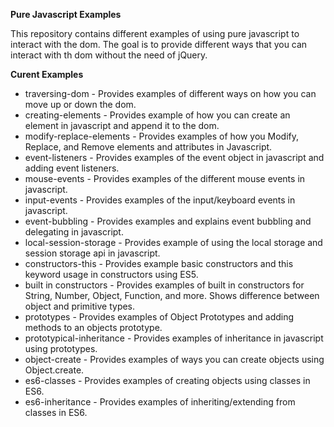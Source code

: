 **Pure Javascript Examples**

This repository contains different examples of using pure javascript to interact with the dom.
The goal is to provide different ways that you can interact with th dom without the need of jQuery.

**Curent Examples**
* traversing-dom - Provides examples of different ways on how you can move up or down the dom.
* creating-elements - Provides example of how you can create an element in javascript and append it to the dom.
* modify-replace-elements - Provides examples of how you Modify, Replace, and Remove elements and attributes in Javascript.
* event-listeners - Provides examples of the event object in javascript and adding event listeners.
* mouse-events - Provides examples of the different mouse events in javascript.
* input-events - Provides examples of the input/keyboard events in javascript.
* event-bubbling - Provides examples and explains event bubbling and delegating in javascript.
* local-session-storage - Provides example of using the local storage and session storage api in javascript.
* constructors-this - Provides example basic constructors and this keyword usage in constructors using ES5.
* built in constructors - Provides examples of built in constructors for String, Number, Object, Function, and more. Shows difference between object and primitive types.
* prototypes - Provides examples of Object Prototypes and adding methods to an objects prototype.
* prototypical-inheritance - Provides examples of inheritance in javascript using prototypes.
* object-create - Provides examples of ways you can create objects using Object.create.
* es6-classes - Provides examples of creating objects using classes in ES6. 
* es6-inheritance - Provides examples of inheriting/extending from classes in ES6.
